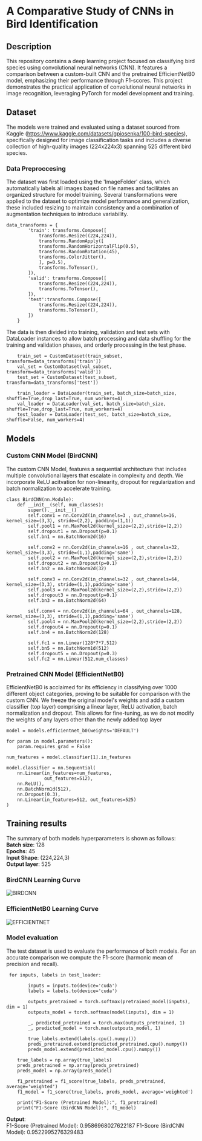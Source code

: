 # A Comparative Study of CNNs in Bird Identification
## Description
This repository contains a deep learning project focused on classifying bird species using convolutional neural networks (CNN). 
It features a comparison between a custom-built CNN and the pretrained EfficientNetB0 model, emphasizing their performance through F1-scores. 
This project demonstrates the practical application of convolutional neural networks in image recognition, leveraging PyTorch for model development and training.

## Dataset
The models were trained and evaluated using a dataset sourced from Kaggle (https://www.kaggle.com/datasets/gpiosenka/100-bird-species), specifically designed for image classification tasks and includes a diverse collection of high-quality images (224x224x3) spanning 525 different bird species.

### Data Preproccesing
The dataset was first loaded using the 'ImageFolder' class, which automatically labels all images based on file names and facilitates an organized structure for model training.
Several transformations were applied to the dataset to optimize model performance and generalization, these included resizing to maintain consistency and a combination of augmentation techniques to introduce variability.

```
data_transforms = {
        'train': transforms.Compose([
            transforms.Resize((224,224)),
            transforms.RandomApply([
            transforms.RandomHorizontalFlip(0.5),
            transforms.RandomRotation(45),
            transforms.ColorJitter(),
            ], p=0.5),
            transforms.ToTensor(),
        ]),
        'valid': transforms.Compose([
            transforms.Resize((224,224)),
            transforms.ToTensor(),
        ]),
        'test':transforms.Compose([
            transforms.Resize((224,224)),
            transforms.ToTensor(),
        ])
    }
```

The data is then divided into training, validation and test sets with DataLoader instances to allow batch processing and data shuffling for the training and validation phases, and orderly processing in the test phase.

```
    train_set = CustomDataset(train_subset, transform=data_transforms['train'])
    val_set = CustomDataset(val_subset, transform=data_transforms['valid'])
    test_set = CustomDataset(test_subset, transform=data_transforms['test'])

    train_loader = DataLoader(train_set, batch_size=batch_size, shuffle=True,drop_last=True, num_workers=4)
    val_loader = DataLoader(val_set, batch_size=batch_size, shuffle=True,drop_last=True, num_workers=4)
    test_loader = DataLoader(test_set, batch_size=batch_size, shuffle=False, num_workers=4)
```

## Models
### Custom CNN Model (BirdCNN)
The custom CNN Model, features a sequential architecture that includes multiple convolutional layers that escalate in complexity and depth. 
We incorporate ReLU acitvation for non-linearity, dropout for regularization and batch normalization to accelerate training.

```
class BirdCNN(nn.Module):
    def __init__(self, num_classes):
        super().__init__()
        self.conv1 = nn.Conv2d(in_channels=3 , out_channels=16, kernel_size=(3,3), stride=(2,2), padding=(1,1))
        self.pool1 = nn.MaxPool2d(kernel_size=(2,2),stride=(2,2))
        self.dropout1 = nn.Dropout(p=0.1)
        self.bn1 = nn.BatchNorm2d(16)

        self.conv2 = nn.Conv2d(in_channels=16 , out_channels=32, kernel_size=(3,3), stride=(1,1),padding='same')
        self.pool2 = nn.MaxPool2d(kernel_size=(2,2),stride=(2,2))
        self.dropout2 = nn.Dropout(p=0.1)
        self.bn2 = nn.BatchNorm2d(32) 

        self.conv3 = nn.Conv2d(in_channels=32 , out_channels=64, kernel_size=(3,3), stride=(1,1),padding='same')
        self.pool3 = nn.MaxPool2d(kernel_size=(2,2),stride=(2,2))
        self.dropout3 = nn.Dropout(p=0.1)
        self.bn3 = nn.BatchNorm2d(64)

        self.conv4 = nn.Conv2d(in_channels=64 , out_channels=128, kernel_size=(3,3), stride=(1,1),padding='same')
        self.pool4 = nn.MaxPool2d(kernel_size=(2,2),stride=(2,2))
        self.dropout4 = nn.Dropout(p=0.1)
        self.bn4 = nn.BatchNorm2d(128) 

        self.fc1 = nn.Linear(128*7*7,512)
        self.bn5 = nn.BatchNorm1d(512)
        self.dropout5 = nn.Dropout(p=0.3)
        self.fc2 = nn.Linear(512,num_classes)
```

### Pretrained CNN Model (EfficientNetB0)
EfficientNetB0 is acclaimed for its efficiency in classifying over 1000 different object categories, proving to be suitable for comparison with the custom CNN. We freeze the original model's weights and add a custom classifier (top layer) comprising a linear layer, ReLU activation, batch normalization and dropout. This allows for fine-tuning, as we do not modify the weights of any layers other than the newly added top layer 

```
model = models.efficientnet_b0(weights='DEFAULT')

for param in model.parameters():
    param.requires_grad = False

num_features = model.classifier[1].in_features

model.classifier = nn.Sequential(
    nn.Linear(in_features=num_features,
              out_features=512),
    nn.ReLU(),
    nn.BatchNorm1d(512),
    nn.Dropout(0.3),
    nn.Linear(in_features=512, out_features=525)
)
```

## Training results
The summary of both models hyperparameters is shown as follows:\
**Batch size**: 128\
**Epochs**: 45\
**Input Shape**: (224,224,3)\
**Output layer**: 525

### BirdCNN Learning Curve

![BIRDCNN](https://github.com/stearsail/Bird_classifier/assets/129506811/3d076bb7-b230-43af-b733-ae6288319175)

### EfficientNetB0 Learning Curve

![EFFICIENTNET](https://github.com/stearsail/Bird_classifier/assets/129506811/39452ea5-7d3d-48fa-b872-2c662bb91559)

### Model evaluation
The test dataset is used to evaluate the performance of both models. For an accurate comparison we compute the F1-score (harmonic mean of precision and recall).

```
 for inputs, labels in test_loader:
        
        inputs = inputs.to(device='cuda')
        labels = labels.to(device='cuda')

        outputs_pretrained = torch.softmax(pretrained_model(inputs), dim = 1)
        outpouts_model = torch.softmax(model(inputs), dim = 1)

        _, predicted_pretrained = torch.max(outputs_pretrained, 1)
        _, predicted_model = torch.max(outpouts_model, 1)

        true_labels.extend(labels.cpu().numpy())
        preds_pretrained.extend(predicted_pretrained.cpu().numpy())
        preds_model.extend(predicted_model.cpu().numpy())

    true_labels = np.array(true_labels)
    preds_pretrained = np.array(preds_pretrained)
    preds_model = np.array(preds_model)

    f1_pretrained = f1_score(true_labels, preds_pretrained, average='weighted')
    f1_model = f1_score(true_labels, preds_model, average='weighted')

    print("F1-Score (Pretrained Model):", f1_pretrained)
    print("F1-Score (BirdCNN Model):", f1_model)
```
**Output**:\
F1-Score (Pretrained Model): 0.9586968027622187
F1-Score (BirdCNN Model): 0.9522995276329483
